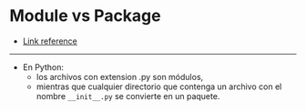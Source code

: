 # Module vs Package

* [Link reference](https://blog.noenieto.com/2014/04/25/modulos-y-paquetes-en-python.html)
___

* En Python:
    * los archivos con extension .py son módulos,
     * mientras que cualquier directorio que contenga un archivo con el nombre `__init__.py` se 
       convierte en un paquete.